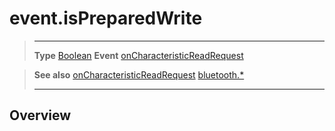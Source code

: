 # event.isPreparedWrite

> --------------------- ------------------------------------------------------------------------------------------
> __Type__              [Boolean](https://docs.coronalabs.com/api/type/Boolean.html)
> __Event__             [onCharacteristicReadRequest](/plugin/bluetooth/type/Server/event/onCharacteristicReadRequest/)


> __See also__          [onCharacteristicReadRequest](/plugin/bluetooth/type/Server/event/onCharacteristicReadRequest/)
>						[bluetooth.*](/plugin/bluetooth/)
> --------------------- ------------------------------------------------------------------------------------------

## Overview